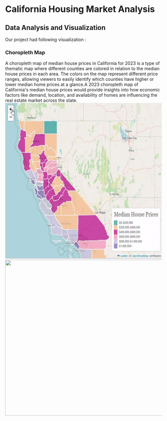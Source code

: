 # California Housing Market Analysis
## Data Analysis and Visualization 
Our project had following visualization :
### Choropleth Map 
A choropleth map of median house prices in California for 2023 is a type of thematic map where different counties are colored in relation to the median house prices in each area. The colors on the map represent different price ranges, allowing viewers to easily identify which counties have higher or lower median home prices at a glance.A 2023 choropleth map of California's median house prices would provide insights into how economic factors like demand, location, and availability of homes are influencing the real estate market across the state.
<img src="team_subprime/img/medianhousing.gif" height="500" width="900" />
<img src="team_subprime/img/.gif" height="500" width="900" />

